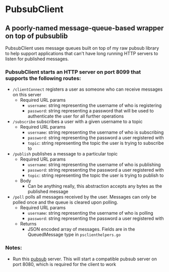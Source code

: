 # PubsubClient
## A poorly-named message-queue-based wrapper on top of pubsublib

PubsubClient uses message queues built on top of my raw pubsub library to help support applications that can't have long running HTTP servers to listen for published messages.

### PubsubClient starts an HTTP server on port 8099 that supports the following routes:
* `/clientConnect` registers a user as someone who can receive messages on this server
    * Required URL params
        * `username`: string representing the username of who is registering
        * `password`: string representing a password that will be used to authenticate the user for all further operations
* `/subscribe` subscribes a user with a given username to a topic
    * Required URL params
        * `username`: string representing the username of who is subscribing
        * `password`: string representing the password a user registered with
        * `topic`: string representing the topic the user is trying to subscribe to
* `/publish` publishes a message to a particular topic
    * Required URL params
        * `username`: string representing the username of who is publishing
        * `password`: string representing the password a user registered with
        * `topic`: string representing the topic the user is trying to publish to
    * Body
        * Can be anything really, this abstraction accepts any bytes as the published message
* `/poll` polls all messages received by the user. Messages can only be polled once and the queue is cleared upon polling.
    * Required URL params
        * `username`: string representing the username of who is polling
        * `password`: string representing the password a user registered with
    * Returns
        * JSON encoded array of messages. Fields are in the QueuedMessage type in `psclienthelpers.go`


### Notes:
* Run this [pubsub](https://github.com/prasadaman2000/pubsub) server. This will start a compatible pubsub server on port 8080, which is required for the client to work
